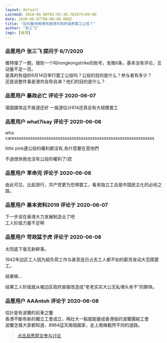 ```yaml
---
layout: default
Lastmod: 2020-06-08T02:03:30.702975+00:00
date: 2020-06-07T00:00:00.000Z
title: "如何看待微博热搜港共政府谴责罢工公投？"
author: "张三飞"
tags: [香港]
---
```



### 品葱用户 **张三飞** 提问于 6/7/2020
    
推特搜了一圈，搜到一个叫hongkongstrike的账号，发推6条，基本没有评论，互动量不足一百。  
是真的有组织6月14日举行罢工公投吗？公投的目的是什么？参与者有多少？  
还是说整件事是港共自导自演？他们的目的是什么？
    
                

### 品葱用户 **暴政必亡** 评论于 2020-06-07
        
墙国媒体这不报道还好 一报道估计614还真会有大规模罢工
        
                

### 品葱用户 **what7isay** 评论于 2020-06-08
        
who caresssssssssssssssssssssssssssssssssssssssssssssssssssssssssssss  
  
little pink連公投的權利都沒有,為什麼要在意他們  
  
不過很快我也沒有公投的權利了(悲
        
                

### 品葱用户 **革命児** 评论于 2020-06-08
        
由此可见，比起游行，共产党更为恐惧罢工，看来独立工会是中国民主化的必经之路。
        
                

### 品葱用户 **基本资料2019** 评论于 2020-06-07
        
下一步该在香港大力发展制造业了吧  
工人阶级力量不足啊
        
                

### 品葱用户 **苛政猛于虎** 评论于 2020-06-08
        
太阳底下毫无新鲜事。  
  
1942年边区工人因为超负荷工作与甚至连日占去工人都不如的薪资发动大范围罢工。  
  
结果嘛…  
  
结果工人阶级就从被边区政府直接改造成“老老实实大公无私埋头肯干”的群体。
        
                

### 品葱用户 **AAAntoh** 评论于 2020-06-08
        
估計是有波蘭的前車之鑒  
香港不斷有新的獨立工會成立，再壯大一點就能變成香港版的波蘭團結工會  
波蘭怎樣大家都知道，8964這天兩個國家，走上兩條截然不同的道路。
        
                





> [点击品葱原文参与讨论](https://pincong.rocks/question/26914)


